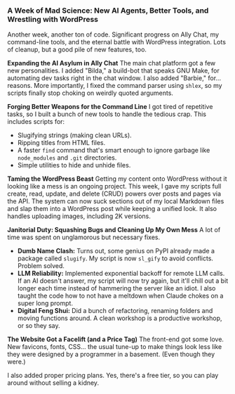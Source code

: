 ### A Week of Mad Science: New AI Agents, Better Tools, and Wrestling with WordPress

Another week, another ton of code. Significant progress on Ally Chat, my command-line tools, and the eternal battle with WordPress integration. Lots of cleanup, but a good pile of new features, too.

**Expanding the AI Asylum in Ally Chat**
The main chat platform got a few new personalities. I added "Bilda," a build-bot that speaks GNU Make, for automating dev tasks right in the chat window. I also added "Barbie," for... reasons. More importantly, I fixed the command parser using `shlex`, so my scripts finally stop choking on weirdly quoted arguments.

**Forging Better Weapons for the Command Line**
I got tired of repetitive tasks, so I built a bunch of new tools to handle the tedious crap. This includes scripts for:
- Slugifying strings (making clean URLs).
- Ripping titles from HTML files.
- A faster `find` command that's smart enough to ignore garbage like `node_modules` and `.git` directories.
- Simple utilities to hide and unhide files.

**Taming the WordPress Beast**
Getting my content onto WordPress without it looking like a mess is an ongoing project. This week, I gave my scripts full create, read, update, and delete (CRUD) powers over posts and pages via the API. The system can now suck sections out of my local Markdown files and slap them into a WordPress post while keeping a unified look. It also handles uploading images, including 2K versions.

**Janitorial Duty: Squashing Bugs and Cleaning Up My Own Mess**
A lot of time was spent on unglamorous but necessary fixes.
- **Dumb Name Clash:** Turns out, some genius on PyPI already made a package called `slugify`. My script is now `sl_gify` to avoid conflicts. Problem solved.
- **LLM Reliability:** Implemented exponential backoff for remote LLM calls. If an AI doesn't answer, my script will now try again, but it'll chill out a bit longer each time instead of hammering the server like an idiot. I also taught the code how to not have a meltdown when Claude chokes on a super long prompt.
- **Digital Feng Shui:** Did a bunch of refactoring, renaming folders and moving functions around. A clean workshop is a productive workshop, or so they say.

**The Website Got a Facelift (and a Price Tag)**
The front-end got some love. New favicons, fonts, CSS... the usual tune-up to make things look less like they were designed by a programmer in a basement. (Even though they were.)

I also added proper pricing plans. Yes, there's a free tier, so you can play around without selling a kidney.
